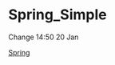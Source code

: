 Spring_Simple
=============
Change 14:50 20 Jan

<a href="https://codenvy-stg.com/ide-resources/share/project/ddddddd/Spring">Spring</a>

